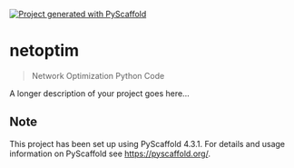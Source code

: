 <!-- These are examples of badges you might want to add to your README:
     please update the URLs accordingly

[![Built Status](https://api.cirrus-ci.com/github/<USER>/netoptim.svg?branch=main)](https://cirrus-ci.com/github/<USER>/netoptim)
[![ReadTheDocs](https://readthedocs.org/projects/netoptim/badge/?version=latest)](https://netoptim.readthedocs.io/en/stable/)
[![Coveralls](https://img.shields.io/coveralls/github/<USER>/netoptim/main.svg)](https://coveralls.io/r/<USER>/netoptim)
[![PyPI-Server](https://img.shields.io/pypi/v/netoptim.svg)](https://pypi.org/project/netoptim/)
[![Conda-Forge](https://img.shields.io/conda/vn/conda-forge/netoptim.svg)](https://anaconda.org/conda-forge/netoptim)
[![Monthly Downloads](https://pepy.tech/badge/netoptim/month)](https://pepy.tech/project/netoptim)
[![Twitter](https://img.shields.io/twitter/url/http/shields.io.svg?style=social&label=Twitter)](https://twitter.com/netoptim)
-->

[![Project generated with PyScaffold](https://img.shields.io/badge/-PyScaffold-005CA0?logo=pyscaffold)](https://pyscaffold.org/)

# netoptim

> Network Optimization Python Code

A longer description of your project goes here...


<!-- pyscaffold-notes -->

## Note

This project has been set up using PyScaffold 4.3.1. For details and usage
information on PyScaffold see https://pyscaffold.org/.
